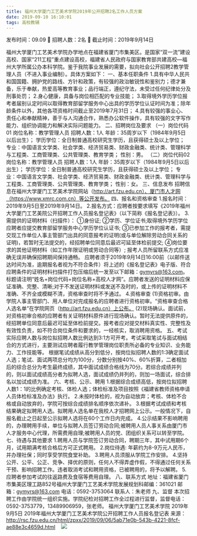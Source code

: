 ```yaml
---
title: 福州大学厦门工艺美术学院2019年公开招聘2名工作人员方案
date: 2019-09-10 16:10:01
tags: 高校教辅
---
```

发布时间：09.09   🌟   招聘人数：2名   🌈   截止时间：2019年9月14日
<!-- more -->
福州大学厦门工艺美术学院办学地点在福建省厦门市集美区。是国家“双一流”建设高校、国家“211工程”重点建设高校，福建省人民政府与国家教育部共建高校—福州大学所属公办本科学院。鉴于我院事业发展的需要，拟向社会公开招聘2教学管理人员（不进入事业编制）。具体方案如下：
一、基本任职条件
1.具有中华人民共和国国籍、拥护党的路线、方针和政策，有较强的政治敏锐性和鉴别力；德才兼备，乐于奉献，热爱高等教育事业；品行端正，遵纪守法，未受过任何纪律处分及刑事处罚；
2.身心健康，具备与岗位相匹配的专业技能；
3.取得境外学历学位报考者届别认定时间以取得教育部留学服务中心出具的学历学位认证时间为准；除年龄条件以外，其他各项资格时间截止至2019年7月31日；
4.具有较强的事业心、责任心和奉献精神，善于与人沟通合作，熟悉办公软件操作，具有较强的文字写作能力、组织协调能力和解决实际问题能力。
二、招聘岗位及要求
（一）岗位代码01
岗位名称：教学管理人员
招聘人数：1人
年龄：35周岁以下（1984年9月5日以后出生）；
学历学位：全日制普通高校研究生学历，且获得硕士及以上学位；
专业：中国语言文学类、社会学类、经济贸易类、财政金融类、统计类、管理科学与工程类、工商管理类、公共管理类、教育学类；
性别：男。
（二）岗位代码02
岗位名称：教学管理人员
招聘人数：1人
年龄：35周岁以下（1984年9月5日以后出生）；
学历学位：全日制普通高校研究生学历，且获得硕士及以上学位；
专业：中国语言文学类、社会学类、经济贸易类、财政金融类、统计类、管理科学与工程类、工商管理类、公共管理类、教育学类；
性别：女。
三、信息发布
招聘信息在福州大学厦门工艺美术学院网站（http://art.fzu.edu.cn）、厦门市人才网（https://www.xmrc.com.cn）等公开发布。
四、报名和资格审查
1.报名时间：2019年9月5日至2019年9月14日。
2.报名方式：应聘者按要求填写《2019年福州大学厦门工艺美院公开招聘工作人员报名登记表》（以下简称《报名登记表》）。
3.需提供的证明材料（扫描件）：
①身份证;
②学历、学位证书;取得境外学历学位应聘者应提交教育部留学服务中心学历学位认证书;
③已参加工作的报考者，需提交现工作单位人事主管部门出具的同意报考的证明(或与单位解除劳动合同关系的证明)，若暂时无法提交的，经招聘单位同意后最迟可延至体检前提交;
④岗位要求的其他证明材料（如工作年限证明或劳动合同等）;
报考人员所留联系方式应准确无误并确保招聘期间保持通畅。
应聘者须于2019年9月14日16:00前（以邮件送达时间为准，逾期报名者视为不符合条件）将上述的《报名登记表》电子版、符合应聘条件的证明材料扫描件打包压缩后统一发至以下邮箱：gymyrs@163.com。标题请注明“姓名+岗位代码+岗位名称+高校人才网”。应聘者发送的证明材料应保证准确、完整、清晰;对于不发送证明材料或发送不及时的，或上传的证明材料不准确、不齐全或模糊不清，资格审查时将不予通过。
4.资格审查
(1)资格初审。由学院人事主管部门、用人单位对完成报名的应聘者进行资格初审。“资格审查合格人选名单”在学院网页（http://art.fzu.edu.cn）上公布。
(2)现场确认。面试前，对资格初审合格的应聘者有关证明材料原件进行现场确认。暂时无法提供原件的，经招聘单位同意后最迟可延至体检前提交。报考者应对提交材料真实性、完整性及有效性负责，如不符合岗位条件和要求的，一经核实，取消聘用资格。
五、考试
实际应聘人数与岗位拟招聘人数比例达到3:1方可开考。考试采取笔试与面试相结合的方式进行，主要测试应聘者履行教学管理岗位职责所必备的专业知识、业务能力、工作技能等。
根据笔试成绩从高分到低分，按岗位拟招聘人数的1:3确定面试人选；笔试、面试两项总分均为100分，分数分别按40%、60%折算，二者相加后的综合总分为考生最终成绩，其中面试成绩合格线为70分。若综合成绩并列的，则以面试成绩高分者为拟聘人选，面试成绩仍并列的，则加一场面试，综合排名以加试成绩为准。
六、考核、公示、聘用
1.根据综合成绩高低，按岗位拟招聘人数1：1的比例确定考核、体检人选；体检标准及项目按照《福建省教师资格申请人员体检标准及办法》执行。
2.未按时体检的，视为自动放弃；考核、体检不合格或自动放弃的，学院可按综合成绩排名顺序依次递补。
3.根据考试成绩和考核结果确定拟聘用人选。拟聘用人选名单在我校人才招聘网上公示。一般情况下，自报名截止之日起至公示拟聘人选将在60个工作日内完成。
4.公示结果不影响聘用的，办理聘用手续，单位与拟聘人员签订劳动合同;被聘用人员人事关系由厦门市人才服务中心代理，所需费用自理;被聘用人员的党、团组织关系可以转至学院。
七、待遇与其他要求
1.聘用人员与学院签订劳动合同，聘期三年，其中试用期6个月，试用期满考核合格后方可正式聘用。
2.岗位待遇:
年薪约为8-9万元人民币，并办理社保；同时享受学院食堂补助。
3.聘用人员须服从学院工作安排。
4.坚持公开、公平、公正、竞争、择优的原则，任何人不得弄虚作假，不得通过任何关系干预、影响招聘工作。违者取消考试和聘用资格，已被聘用的，将予以解聘。
5.应聘者参加考试的往返路费及食宿等费用自理。
八、联系方式
地址：福建省厦门市集美区理工路852号福州大学厦门工艺美术学院发展规划科邮编：361021
邮箱：gymyrs@163.com
电话：0592-3753064
联系人：朱老师
九、监督
本次招聘工作由学院统一组织实施。学院纪检对招聘工作全过程进行监督，监督电话：0592-3753779，13489906959，张老师。
福州大学厦门工艺美术学院
2019年9月5日
2019年福州大学厦门工艺美术学院公开招聘工作人员报名登记表
来源：
http://rsc.fzu.edu.cn/html/zpxx/2019/09/06/5ab71e0b-543b-4221-8fcf-ae88e3c4659d.html
 
 ![](https://cdn.weiweiblog.cn/20181015134814.png)